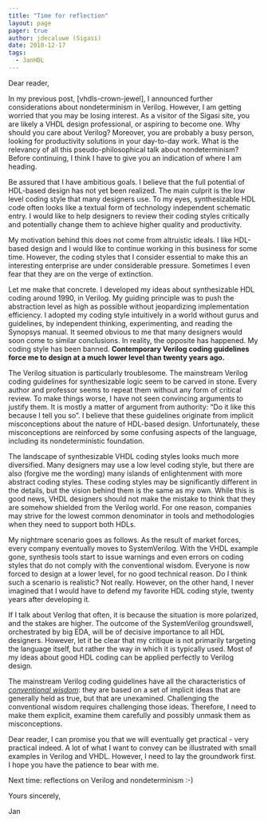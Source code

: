 ```yaml
---
title: "Time for reflection"
layout: page 
pager: true
author: jdecaluwe (Sigasi)
date: 2010-12-17
tags: 
  - JanHDL
---
```

Dear reader,

In my previous post, [vhdls-crown-jewel], I announced further considerations about nondeterminism in Verilog. However, I am getting worried that you may be losing interest. As a visitor of the Sigasi site, you are likely a VHDL design professional, or aspiring to become one. Why should you care about Verilog? Moreover, you are probably a busy person, looking for productivity solutions in your day-to-day work. What is the relevancy of all this pseudo-philosophical talk about nondeterminism? Before continuing, I think I have to give you an indication of where I am heading.

Be assured that I have ambitious goals. I believe that the full potential of HDL-based design has not yet been realized. The main culprit is the low level coding style that many designers use.  To my eyes, synthesizable HDL code often looks like a textual form of technology independent schematic entry.  I would like to help designers to review their coding styles critically and potentially change them to achieve higher quality and productivity.

My motivation behind this does not come from altruistic ideals. I like HDL-based design and I would like to continue working in this business for some time. However, the coding styles that I consider essential to make this an interesting enterprise are under considerable pressure. Sometimes I even fear that they are on the verge of extinction.

Let me make that concrete. I developed my ideas about synthesizable HDL coding around 1990, in Verilog. My guiding principle was to push the abstraction level as high as possible without jeopardizing implementation efficiency. I adopted my coding style intuitively  in a world without gurus and guidelines, by independent thinking, experimenting, and reading the Synopsys manual.  It seemed obvious to me that many designers would soon come to similar conclusions.   In reality, the opposite has happened. My coding style has been banned. <strong>Contemporary Verilog coding guidelines force me to design at a much lower level than twenty years ago.</strong>

The Verilog situation is particularly troublesome. The mainstream Verilog coding guidelines for synthesizable logic  seem to be carved in stone.  Every author and professor seems to repeat them without any form of critical review. To make things worse,  I have not seen convincing arguments to justify them.  It is mostly a matter of argument from authority: &#8220;Do it like this because I tell you so&#8221;.  I believe that these guidelines originate from implicit misconceptions about the nature of HDL-based design. Unfortunately, these misconceptions are reinforced by some confusing aspects of the language, including its nondeterministic foundation.

The landscape of synthesizable VHDL coding styles looks much more diversified. Many designers may use a low level coding style, but there are also (forgive me the wording) many islands of enlightenment with more abstract coding styles. These coding styles may be significantly different in the details, but the vision behind them is the same as my own. While this is good news, VHDL designers should not make the mistake to think that they are somehow shielded from the Verilog world. For one reason, companies may strive for the lowest common denominator in tools and methodologies when they need to support both HDLs.

My nightmare scenario goes as follows. As the result of  market forces, every company eventually moves to SystemVerilog. With the VHDL example gone, synthesis tools start to issue warnings and even errors on coding styles that do not comply with the conventional wisdom. Everyone is now forced to design at a lower level, for no good technical reason. Do I think such a scenario is realistic? Not really. However, on the other hand, I never imagined that I would have  to defend my favorite HDL coding style, twenty years after developing it.

If I talk about Verilog that often, it is because the situation is more polarized, and the stakes are higher.  The outcome of the SystemVerilog groundswell, orchestrated by big EDA, will be of decisive importance to all HDL designers. However, let it be clear that my critique is not primarily targeting the language itself, but rather the way in which it is typically used.  Most of my ideas about good HDL coding can be applied perfectly to Verilog design.

The mainstream Verilog coding guidelines have all the characteristics of  <em><a href="http://en.wikipedia.org/wiki/Conventional_wisdom">conventional wisdom</a></em>: they are based on a set of implicit ideas that are generally held as true, but that are unexamined. Challenging the conventional wisdom requires challenging those ideas. Therefore,  I need to make them explicit, examine them carefully and  possibly unmask them as misconceptions.

Dear reader, I can promise you that we will eventually get practical - very practical indeed. A lot of what I want to convey can be illustrated with small examples in Verilog and VHDL. However, I need to lay the groundwork first. I hope you have the patience to bear with me.

Next time: reflections on Verilog and nondeterminism :-)

Yours sincerely,

Jan


